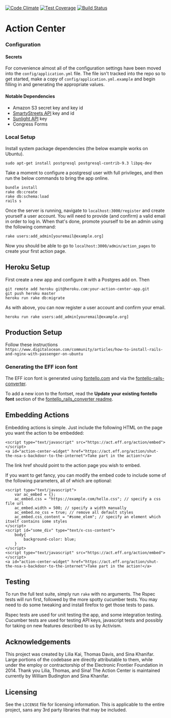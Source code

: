 [![Code Climate](https://codeclimate.com/github/TheNotary/action-center-platform/badges/gpa.svg)](https://codeclimate.com/github/TheNotary/action-center-platform)
[![Test Coverage](https://codeclimate.com/github/TheNotary/action-center-platform/badges/coverage.svg)](https://codeclimate.com/github/TheNotary/action-center-platform/coverage)
[![Build Status](https://travis-ci.org/TheNotary/action-center-platform.svg?branch=master)](https://travis-ci.org/TheNotary/action-center-platform)


Action Center
=============

### Configuration

#### Secrets
For convenience almost all of the configuration settings have been moved into
the `config/application.yml` file.  The file isn't tracked into the repo so
to get started, make a copy of `config/application.yml.example` and begin
filling in and generating the appropriate values.

#### Notable Dependencies
* Amazon S3 secret key and key id
* [SmartyStreets API](https://smartystreets.com/account/create) key and id
* [Sunlight API](https://sunlightfoundation.com/api/accounts/register/) key
* Congress Forms

### Local Setup

Install system package dependencies (the below example works on Ubuntu).

    sudo apt-get install postgresql postgresql-contrib-9.3 libpq-dev

Take a moment to configure a postgresql user with full privileges, and then run the below commands to bring the app online.  

    bundle install
    rake db:create
    rake db:schema:load
    rails s

Once the server is running, navigate to `localhost:3000/register` and create
yourself a user account. You will need to provide (and confirm) a valid email
in order to log in. When that's done, promote yourself to be an admin using the
following command:

    rake users:add_admin[youremail@example.org]

Now you should be able to go to `localhost:3000/admin/action_pages` to create
your first action page.

## Heroku Setup

First create a new app and configure it with a Postgres add on. Then

    git remote add heroku git@heroku.com:your-action-center-app.git
    git push heroku master
    heroku run rake db:migrate

As with above, you can now register a user account and confirm your email.

    heroku run rake users:add_admin[youremail@example.org]

## Production Setup

Follow these instructions
`https://www.digitalocean.com/community/articles/how-to-install-rails-and-nginx-with-passenger-on-ubuntu`

### Generating the EFF icon font

The EFF icon font is generated using [fontello.com](fontello.com) and via the [fontello-rails-converter](https://github.com/railslove/fontello_rails_converter).

To add a new icon to the fontset, read the **Update your existing fontello font** section of the [fontello_rails_converter readme](https://github.com/railslove/fontello_rails_converter#updating-your-existing-fontello-font).

## Embedding Actions

Embedding actions is simple.  Just include the following HTML on the page you want the action to be embedded:

    <script type="text/javascript" src="https://act.eff.org/action/embed"></script>
    <a id="action-center-widget" href="https://act.eff.org/action/shut-the-nsa-s-backdoor-to-the-internet">Take part in the action!</a>

The link href should point to the action page you wish to embed.

If you want to get fancy, you can modify the embed code to include some of the following parameters, all of which are optional:

    <script type="text/javascript">
        var ac_embed = {};
        ac_embed.css = "https://example.com/hello.css"; // specify a css file url
        ac_embed.width = 500; // specify a width manually
        ac_embed.no_css = true; // remove all default styles
        ac_embed.css_content = "#some_elem"; // specify an element which itself contains some styles
    </script>
    <script id="some_div" type="text/x-css-content">
        body{
            background-color: blue;
        }
    </script>
    <script type="text/javascript" src="https://act.eff.org/action/embed"></script>
    <a id="action-center-widget" href="https://act.eff.org/action/shut-the-nsa-s-backdoor-to-the-internet">Take part in the action!</a>

## Testing

To run the full test suite, simply run `rake` with no arguments.  The Rspec
tests will run first, followed by the more spotty cucumber tests.  You may need
to do some tweaking and install firefox to get those tests to pass.  

Rspec tests are used for unit testing the app, and some integration testing.  
Cucumber tests are used for testing API keys, javascript tests and possibly
for taking on new features described to us by Activism.  

## Acknowledgements

This project was created by Lilia Kai, Thomas Davis, and Sina Khanifar. Large portions of the codebase are directly attributable to them, while under the employ or contractorship of the Electronic Frontier Foundation in 2014. Thank you Lilia, Thomas, and Sina! The Action Center is maintained currently by William Budington and Sina Khanifar.

## Licensing

See the `LICENSE` file for licensing information. This is applicable to the entire project, sans any 3rd party libraries that may be included.
